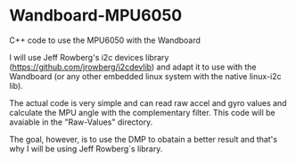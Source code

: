 # Wandboard-MPU6050
C++ code to use the MPU6050 with the Wandboard

I will use Jeff Rowberg's i2c devices library (https://github.com/jrowberg/i2cdevlib) and adapt it to use with the Wandboard (or any other embedded linux system with the native linux-i2c lib).

The actual code is very simple and can read raw accel and gyro values and calculate the MPU angle with the complementary filter. This code will be avaiable in the "Raw-Values" directory.

The goal, however, is to use the DMP to obatain a better result and that's why I will be using Jeff Rowberg`s library.
